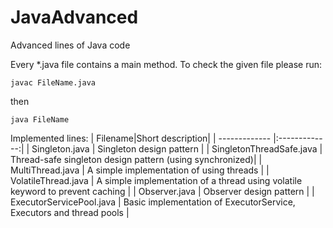 # JavaAdvanced
Advanced lines of Java code

Every *.java file contains a main method. To check the given file please run:
```
javac FileName.java
```
then
```
java FileName
```
Implemented lines:
| Filename|Short description|
| ------------- |:-------------:|
| Singleton.java | Singleton design pattern |
| SingletonThreadSafe.java | Thread-safe singleton design pattern (using synchronized)|
| MultiThread.java  | A simple implementation of using threads |
| VolatileThread.java | A simple implementation of a thread using volatile keyword to prevent caching |
| Observer.java | Observer design pattern |
| ExecutorServicePool.java | Basic implementation of ExecutorService, Executors and thread pools |
